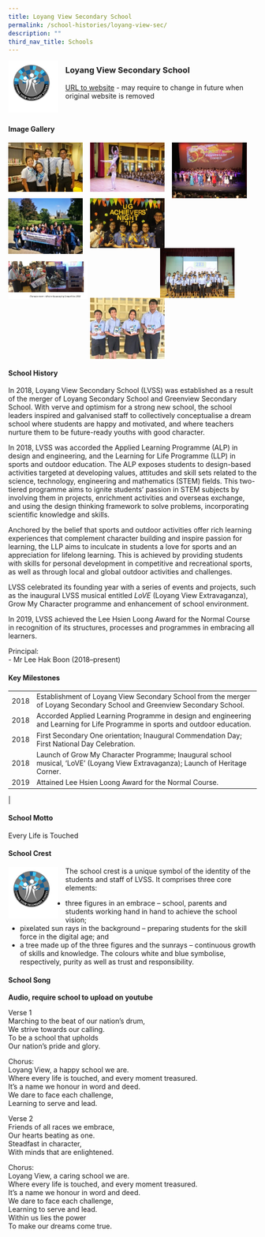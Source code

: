 ```yaml
---
title: Loyang View Secondary School
permalink: /school-histories/loyang-view-sec/
description: ""
third_nav_title: Schools
---
```

<img src="/images/loyangviewsec1.jpg" style="width:20%;margin-right:15px;" align = "left">

### **Loyang View Secondary School**
[URL to website](https://www.loyangviewsec.moe.edu.sg/) - may require to change in future when original website is removed

<br clear="left">

#### **Image Gallery**

<p><a href="/images/loyangviewsec2.jpg">  
<img src="/images/loyangviewsec2.jpg" style="width:30%;margin-right:15px;" align = "left">
</a></p>

<p><a href="/images/loyangviewsec3.jpg">  
<img src="/images/loyangviewsec3.jpg" style="width:30%;margin-right:15px;" align = "left">
</a></p>

<p><a href="/images/loyangviewsec4.jpg">  
<img src="/images/loyangviewsec4.jpg" style="width:30%;margin-right:15px;" align = "left">
</a></p>

<p><a href="/images/loyangviewsec5.jpg">  
<img src="/images/loyangviewsec5.jpg" style="width:30%;margin-right:15px;" align = "left">
</a></p>

<p><a href="/images/loyangviewsec6.jpg">  
<img src="/images/loyangviewsec6.jpg" style="width:30%;margin-right:15px;" align = "left">
</a></p>

<p><a href="/images/loyangviewsec7.jpg">  
<img src="/images/loyangviewsec7.jpg" style="width:30%;margin-right:45px;" align = "right">
</a></p>

<br clear="left">

<p><a href="/images/loyangviewsec8.jpg">  
<img src="/images/loyangviewsec8.jpg" style="width:32%;margin-right:5px;" align = "left">
</a></p>

<p><a href="/images/loyangviewsec9.jpg">  
<img src="/images/loyangviewsec9.jpg" style="width:30%;margin-right:5px;" align = "left">
</a></p>

<br clear="left">

#### **School History**
In 2018, Loyang View Secondary School (LVSS) was established as a result of the merger of Loyang Secondary School and Greenview Secondary School. With verve and optimism for a strong new school, the school leaders inspired and galvanised staff to collectively conceptualise a dream school where students are happy and motivated, and where teachers nurture them to be future-ready youths with good character. 

In 2018, LVSS was accorded the Applied Learning Programme (ALP) in design and engineering, and the Learning for Life Programme (LLP) in sports and outdoor education. The ALP exposes students to design-based activities targeted at developing values, attitudes and skill sets related to the science, technology, engineering and mathematics (STEM) fields. This two-tiered programme aims to ignite students’ passion in STEM subjects by involving them in projects, enrichment activities and overseas exchange, and using the design thinking framework to solve problems, incorporating scientific knowledge and skills. 

Anchored by the belief that sports and outdoor activities offer rich learning experiences that complement character building and inspire passion for learning, the LLP aims to inculcate in students a love for sports and an appreciation for lifelong learning. This is achieved by providing students with skills for personal development in competitive and recreational sports, as well as through local and global outdoor activities and challenges.

LVSS celebrated its founding year with a series of events and projects, such as the inaugural LVSS musical entitled _LoVE_ (Loyang View Extravaganza), Grow My Character programme and enhancement of school environment.

In 2019, LVSS achieved the Lee Hsien Loong Award for the Normal Course in recognition of its structures, processes and programmes in embracing all learners. 

Principal:<br>
\- Mr Lee Hak Boon (2018–present)

#### **Key Milestones**

|  |  |
|:---:|---|
| 2018 | Establishment of Loyang View Secondary School from the merger of Loyang Secondary School and Greenview Secondary School. |
| 2018 | Accorded Applied Learning Programme in design and engineering and Learning for Life Programme in sports and outdoor education. |
| 2018 | First Secondary One orientation; Inaugural Commendation Day; First National Day Celebration. |
| 2018 | Launch of Grow My Character Programme; Inaugural school musical, ‘LoVE’ (Loyang View Extravaganza); Launch of Heritage Corner. |
| 2019 | Attained Lee Hsien Loong Award for the Normal Course. |
|

#### **School Motto**
Every Life is Touched

#### **School Crest**
<img src="/images/loyangviewsec1.jpg" style="width:20%;margin-right:15px;" align = "left">

The school crest is a unique symbol of the identity of the students and staff of LVSS. It comprises three core elements:
* three figures in an embrace – school, parents and students working hand in hand to achieve the school vision;
*  pixelated sun rays in the background – preparing students for the skill force in the digital age; and
*  a tree made up of the three figures and the sunrays – continuous growth of skills and knowledge.
The colours white and blue symbolise, respectively, purity as well as trust and responsibility.

#### **School Song**
**Audio, require school to upload on youtube**

Verse 1<br>
Marching to the beat of our nation’s drum,<br>
We strive towards our calling.<br>
To be a school that upholds<br>
Our nation’s pride and glory.

Chorus:<br>
Loyang View, a happy school we are.<br>
Where every life is touched, and every moment treasured.<br>
It’s a name we honour in word and deed.<br>
We dare to face each challenge,<br>
Learning to serve and lead.

Verse 2<br>
Friends of all races we embrace,<br>
Our hearts beating as one.<br>
Steadfast in character,<br>
With minds that are enlightened.

Chorus:<br>
Loyang View, a caring school we are.<br>
Where every life is touched, and every moment treasured.<br>
It’s a name we honour in word and deed.<br>
We dare to face each challenge,<br>
Learning to serve and lead.<br>
Within us lies the power<br>
To make our dreams come true.